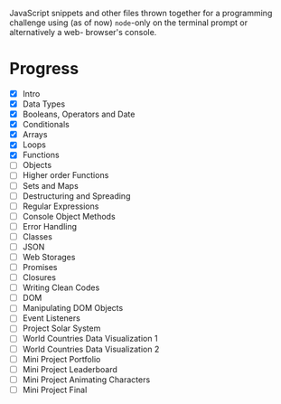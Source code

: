 JavaScript snippets and other files thrown together for a programming challenge
using (as of now) `node`-only on the terminal prompt or alternatively a web-
browser's console.


# Progress

- [x] Intro
- [x] Data Types
- [x] Booleans, Operators and Date
- [x] Conditionals
- [x] Arrays
- [x] Loops
- [x] Functions
- [ ] Objects
- [ ] Higher order Functions
- [ ] Sets and Maps
- [ ] Destructuring and Spreading
- [ ] Regular Expressions
- [ ] Console Object Methods
- [ ] Error Handling
- [ ] Classes
- [ ] JSON
- [ ] Web Storages
- [ ] Promises
- [ ] Closures
- [ ] Writing Clean Codes
- [ ] DOM
- [ ] Manipulating DOM Objects
- [ ] Event Listeners
- [ ] Project Solar System
- [ ] World Countries Data Visualization 1
- [ ] World Countries Data Visualization 2
- [ ] Mini Project Portfolio
- [ ] Mini Project Leaderboard
- [ ] Mini Project Animating Characters
- [ ] Mini Project Final
